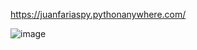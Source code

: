 https://juanfariaspy.pythonanywhere.com/

![image](https://user-images.githubusercontent.com/49367122/86965991-c24a3e00-c13e-11ea-91ee-6db3922d360e.png)
